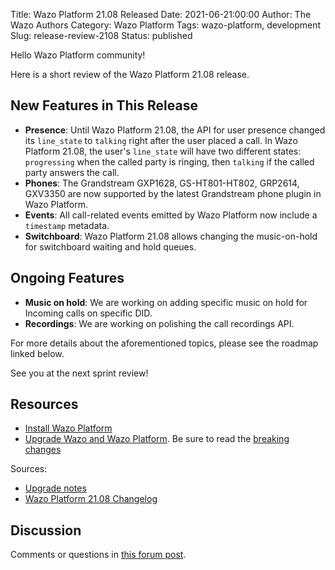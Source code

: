 Title: Wazo Platform 21.08 Released
Date: 2021-06-21:00:00
Author: The Wazo Authors
Category: Wazo Platform
Tags: wazo-platform, development
Slug: release-review-2108
Status: published

Hello Wazo Platform community!

Here is a short review of the Wazo Platform 21.08 release.

## New Features in This Release

* **Presence**: Until Wazo Platform 21.08, the API for user presence changed its `line_state` to `talking` right after the user placed a call. In Wazo Platform 21.08, the user's `line_state` will have two different states: `progressing` when the called party is ringing, then `talking` if the called party answers the call.
* **Phones**: The Grandstream GXP1628, GS-HT801-HT802, GRP2614, GXV3350 are now supported by the latest Grandstream phone plugin in Wazo Platform.
* **Events**: All call-related events emitted by Wazo Platform now include a `timestamp` metadata.
* **Switchboard**: Wazo Platform 21.08 allows changing the music-on-hold for switchboard waiting and hold queues.

## Ongoing Features

* **Music on hold**: We are working on adding specific music on hold for Incoming calls on specific DID.
* **Recordings**: We are working on polishing the call recordings API.

For more details about the aforementioned topics, please see the roadmap linked below.

See you at the next sprint review!

## Resources

* [Install Wazo Platform](/use-cases)
* [Upgrade Wazo and Wazo Platform](/uc-doc/upgrade/). Be sure to read the [breaking changes](/uc-doc/upgrade/upgrade_notes#21-08)

Sources:

* [Upgrade notes](/uc-doc/upgrade/upgrade_notes#21-08)
* [Wazo Platform 21.08 Changelog](https://wazo-dev.atlassian.net/issues/?jql=project%3DWAZO%20AND%20fixVersion%3D21.08)

## Discussion

Comments or questions in [this forum post](https://wazo-platform.discourse.group/t/blog-wazo-platform-21-08-released).

